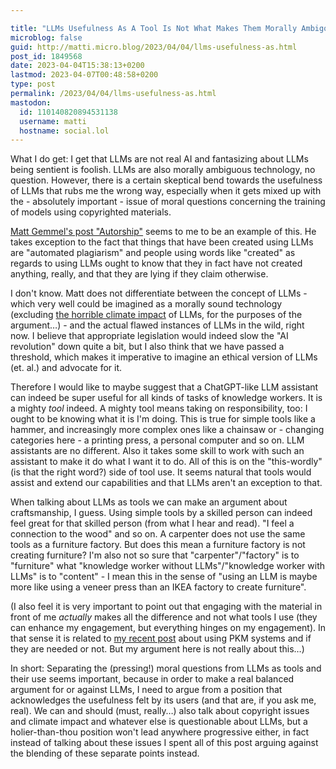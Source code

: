 ```yaml
---

title: "LLMs Usefulness As A Tool Is Not What Makes Them Morally Ambigous"
microblog: false
guid: http://matti.micro.blog/2023/04/04/llms-usefulness-as.html
post_id: 1849568
date: 2023-04-04T15:38:13+0200
lastmod: 2023-04-07T00:48:58+0200
type: post
permalink: /2023/04/04/llms-usefulness-as.html
mastodon:
  id: 110140820894531138
  username: matti
  hostname: social.lol
---
```

What I do get: I get that LLMs are not real AI and fantasizing about LLMs being sentient is foolish. LLMs are also morally ambiguous technology, no question. However, there is a certain skeptical bend towards the usefulness of LLMs that rubs me the wrong way, especially when it gets mixed up with the - absolutely important - issue of moral questions concerning the training of models using copyrighted materials.

[Matt Gemmel's post "Autorship"](https://mattgemmell.com/authorship/) seems to me to be an example of this. He takes exception to the fact that things that have been created using LLMs are "automated plagiarism" and people using words like "created" as regards to using LLMs ought to know that they in fact have not created anything, really, and that they are lying if they claim otherwise.

I don't know. Matt does not differentiate between the concept of LLMs - which very well could be imagined as a morally sound technology (excluding [the horrible climate impact](https://limited.systems/articles/climate-cost-of-ai-revolution/) of LLMs, for the purposes of the argument…) - and the actual flawed instances of LLMs in the wild, right now. I believe that appropriate legislation would indeed slow the "AI revolution" down quite a bit, but I also think that we have passed a threshold, which makes it imperative to imagine an ethical version of LLMs (et. al.) and advocate for it.

Therefore I would like to maybe suggest that a ChatGPT-like LLM assistant can indeed be super useful for all kinds of tasks of knowledge workers. It is a mighty _tool_ indeed. A mighty tool means taking on responsibility, too: I ought to be knowing what it is I'm doing. This is true for simple tools like a hammer, and increasingly more complex ones like a chainsaw or - changing categories here - a printing press, a personal computer and so on. LLM assistants are no different. Also it takes some skill to work with such an assistant to make it do what I want it to do. All of this is on the "this-wordly" (is that the right word?) side of tool use. It seems natural that tools would assist and extend our capabilities and that LLMs aren't an exception to that.

When talking about LLMs as tools we can make an argument about craftsmanship, I guess. Using simple tools by a skilled person can indeed feel great for that skilled person (from what I hear and read). "I feel a connection to the wood" and so on. A carpenter does not use the same tools as a furniture factory. But does this mean a furniture factory is not creating furniture? I'm also not so sure that "carpenter"/"factory" is to "furniture" what "knowledge worker without LLMs"/"knowledge worker with LLMs" is to "content" - I mean this in the sense of "using an LLM is maybe more like using a veneer press than an IKEA factory to create furniture".

(I also feel it is very important to point out that engaging with the material in front of me _actually_ makes all the difference and not what tools I use (they can enhance my engagement, but everything hinges on my engagement). In that sense it is related to [my recent post](/2023/04/02/tools-make-knowledge.html) about using PKM systems and if they are needed or not. But my argument here is not really about this…)

In short: Separating the (pressing!) moral questions from LLMs as tools and their use seems important, because in order to make a real balanced argument for or against LLMs, I need to argue from a position that acknowledges the usefulness felt by its users (and that are, if you ask me, real). We can and should (must, really…) also talk about copyright issues and climate impact and whatever else is questionable about LLMs, but a holier-than-thou position won't lead anywhere progressive either, in fact instead of talking about these issues I spent all of this post arguing against the blending of these separate points instead.

